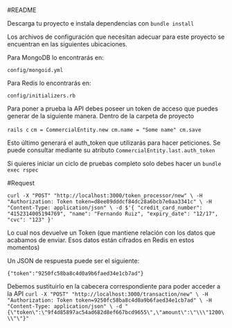 #README

Descarga tu proyecto e instala dependencias con
`bundle install`

Los archivos de configuración que necesitan adecuar para este proyecto se encuentran en las siguientes ubicaciones.

Para MongoDB lo encontrarás en:

`config/mongoid.yml`

Para Redis lo encontrarás en:

`config/initializers.rb`

Para poner a prueba la API debes poseer un token de acceso que puedes generar de la siguiente manera. Dentro de la carpeta de proyecto

`rails c`
 `cm = CommercialEntity.new
 cm.name = "Some name"
 cm.save`

 Esto último generará el auth_token que utilizarás para hacer peticiones. Se puede consultar mediante su atributo `CommercialEntity.last.auth_token`

 Si quieres iniciar un ciclo de pruebas completo solo debes hacer un
 `bundle exec rspec`

#Request

`curl -X "POST" "http://localhost:3000/token_processor/new" \
     -H "Authorization: Token token=d8ee89dddcf84dc28a6bcb7e0aa3341c" \
     -H "Content-Type: application/json" \
     -d $'{
"credit_card_number": "4152314005194769",
"name": "Fernando Ruiz",
"expiry_date": "12/17",
"cvc": "123"
}'
`

Lo cual nos devuelve un Token (que mantiene relación con los datos que acabamos de enviar. Esos datos están cifrados en Redis en estos momentos)

Un JSON de respuesta puede ser el siguiente:

`{"token":"9250fc58ba8c4d0a9b6faed34e1cb7ad"}`

Debemos sustituirlo en la cabecera correspondiente para poder acceder a la API
`curl -X "POST" "http://localhost:3000/transaction/new" \
     -H "Authorization: Token token=9250fc58ba8c4d0a9b6faed34e1cb7ad" \
     -H "Content-Type: application/json" \
     -d "{\"token\":\"9f4d85897ac54ad682d8ef667bcd9655\",\"amount\":\"\\\"1200\\\"\"}"`
